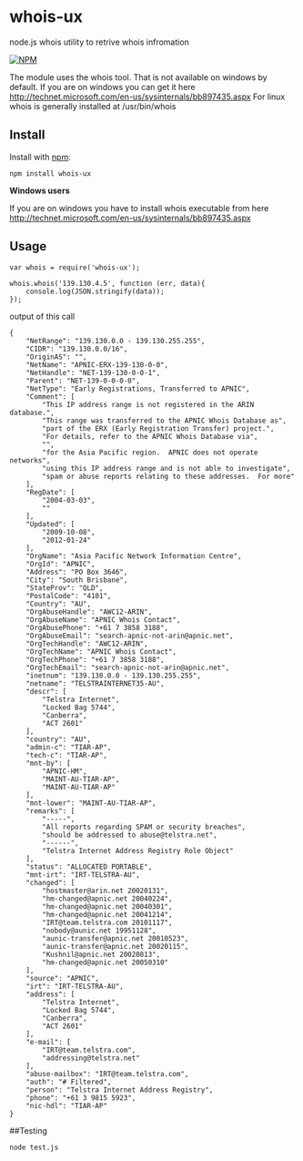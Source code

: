 # whois-ux 

node.js whois utility to retrive whois infromation

[![NPM](https://nodei.co/npm/whois-ux.png?downloads=true&downloadRank=true&stars=true)](https://nodei.co/npm/whois-ux/)

The module uses the whois tool. That is not available on windows by default.
If you are on windows you can get it here http://technet.microsoft.com/en-us/sysinternals/bb897435.aspx
For linux whois is generally installed at /usr/bin/whois
 
## Install

Install with [npm](http://github.com/xreader/whois):

    npm install whois-ux
    
  **Windows users**
  
  If you are on windows you have to install whois executable from here http://technet.microsoft.com/en-us/sysinternals/bb897435.aspx

## Usage

```
var whois = require('whois-ux');

whois.whois('139.130.4.5', function (err, data){
	console.log(JSON.stringify(data));
});
```
output of this call

```
{
    "NetRange": "139.130.0.0 - 139.130.255.255",
    "CIDR": "139.130.0.0/16",
    "OriginAS": "",
    "NetName": "APNIC-ERX-139-130-0-0",
    "NetHandle": "NET-139-130-0-0-1",
    "Parent": "NET-139-0-0-0-0",
    "NetType": "Early Registrations, Transferred to APNIC",
    "Comment": [
        "This IP address range is not registered in the ARIN database.",
        "This range was transferred to the APNIC Whois Database as",
        "part of the ERX (Early Registration Transfer) project.",
        "For details, refer to the APNIC Whois Database via",
        "",
        "for the Asia Pacific region.  APNIC does not operate networks",
        "using this IP address range and is not able to investigate",
        "spam or abuse reports relating to these addresses.  For more"
    ],
    "RegDate": [
        "2004-03-03",
        ""
    ],
    "Updated": [
        "2009-10-08",
        "2012-01-24"
    ],
    "OrgName": "Asia Pacific Network Information Centre",
    "OrgId": "APNIC",
    "Address": "PO Box 3646",
    "City": "South Brisbane",
    "StateProv": "QLD",
    "PostalCode": "4101",
    "Country": "AU",
    "OrgAbuseHandle": "AWC12-ARIN",
    "OrgAbuseName": "APNIC Whois Contact",
    "OrgAbusePhone": "+61 7 3858 3188",
    "OrgAbuseEmail": "search-apnic-not-arin@apnic.net",
    "OrgTechHandle": "AWC12-ARIN",
    "OrgTechName": "APNIC Whois Contact",
    "OrgTechPhone": "+61 7 3858 3188",
    "OrgTechEmail": "search-apnic-not-arin@apnic.net",
    "inetnum": "139.130.0.0 - 139.130.255.255",
    "netname": "TELSTRAINTERNET35-AU",
    "descr": [
        "Telstra Internet",
        "Locked Bag 5744",
        "Canberra",
        "ACT 2601"
    ],
    "country": "AU",
    "admin-c": "TIAR-AP",
    "tech-c": "TIAR-AP",
    "mnt-by": [
        "APNIC-HM",
        "MAINT-AU-TIAR-AP",
        "MAINT-AU-TIAR-AP"
    ],
    "mnt-lower": "MAINT-AU-TIAR-AP",
    "remarks": [
        "-----",
        "All reports regarding SPAM or security breaches",
        "should be addressed to abuse@telstra.net",
        "------",
        "Telstra Internet Address Registry Role Object"
    ],
    "status": "ALLOCATED PORTABLE",
    "mnt-irt": "IRT-TELSTRA-AU",
    "changed": [
        "hostmaster@arin.net 20020131",
        "hm-changed@apnic.net 20040224",
        "hm-changed@apnic.net 20040301",
        "hm-changed@apnic.net 20041214",
        "IRT@team.telstra.com 20101117",
        "nobody@aunic.net 19951128",
        "aunic-transfer@apnic.net 20010523",
        "aunic-transfer@apnic.net 20020115",
        "Kushnil@apnic.net 20020813",
        "hm-changed@apnic.net 20050310"
    ],
    "source": "APNIC",
    "irt": "IRT-TELSTRA-AU",
    "address": [
        "Telstra Internet",
        "Locked Bag 5744",
        "Canberra",
        "ACT 2601"
    ],
    "e-mail": [
        "IRT@team.telstra.com",
        "addressing@telstra.net"
    ],
    "abuse-mailbox": "IRT@team.telstra.com",
    "auth": "# Filtered",
    "person": "Telstra Internet Address Registry",
    "phone": "+61 3 9815 5923",
    "nic-hdl": "TIAR-AP"
}
```

##Testing

```
node test.js
```
